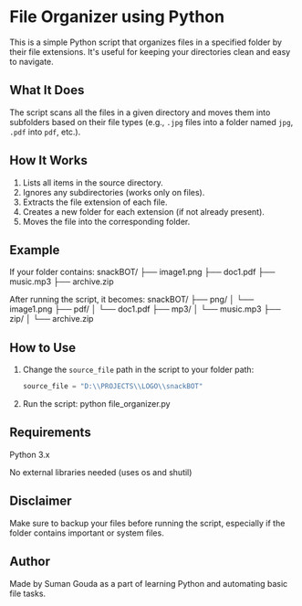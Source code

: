 # File Organizer using Python

This is a simple Python script that organizes files in a specified folder by their file extensions. It's useful for keeping your directories clean and easy to navigate.

## What It Does

The script scans all the files in a given directory and moves them into subfolders based on their file types (e.g., `.jpg` files into a folder named `jpg`, `.pdf` into `pdf`, etc.).

## How It Works

1. Lists all items in the source directory.
2. Ignores any subdirectories (works only on files).
3. Extracts the file extension of each file.
4. Creates a new folder for each extension (if not already present).
5. Moves the file into the corresponding folder.

## Example

If your folder contains:
snackBOT/
├── image1.png
├── doc1.pdf
├── music.mp3
├── archive.zip


After running the script, it becomes:
snackBOT/
├── png/
│ └── image1.png
├── pdf/
│ └── doc1.pdf
├── mp3/
│ └── music.mp3
├── zip/
│ └── archive.zip


## How to Use

1. Change the `source_file` path in the script to your folder path:
   ```python
   source_file = "D:\\PROJECTS\\LOGO\\snackBOT"

2. Run the script: python file_organizer.py

## Requirements
Python 3.x

No external libraries needed (uses os and shutil)

## Disclaimer
Make sure to backup your files before running the script, especially if the folder contains important or system files.

## Author
Made by Suman Gouda as a part of learning Python and automating basic file tasks.




